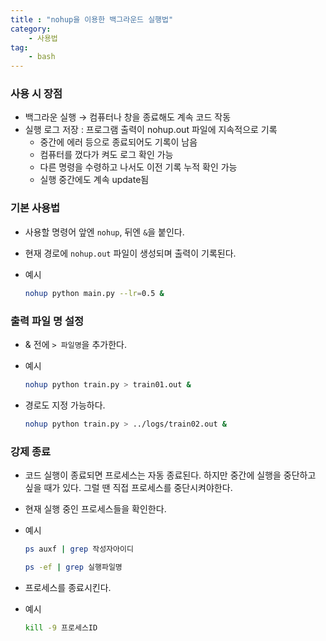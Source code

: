 ```yaml
---
title : "nohup을 이용한 백그라운드 실행법"
category:
    - 사용법
tag:
    - bash
---
```


### 사용 시 장점

- 백그라운 실행 → 컴퓨터나 창을 종료해도 계속 코드 작동
- 실행 로그 저장 : 프로그램 출력이 nohup.out 파일에 지속적으로 기록
    - 중간에 에러 등으로 종료되어도 기록이 남음
    - 컴퓨터를 껐다가 켜도 로그 확인 가능
    - 다른 명령을 수령하고 나서도 이전 기록 누적 확인 가능
    - 실행 중간에도 계속 update됨

### 기본 사용법

- 사용할 명령어 앞엔 `nohup`, 뒤엔 `&`을 붙인다.
- 현재 경로에 `nohup.out` 파일이 생성되며 출력이 기록된다.
- 예시
    
    ```bash
    nohup python main.py --lr=0.5 &
    ```
    

### 출력 파일 명 설정

- & 전에 `> 파일명`을 추가한다.
- 예시
    
    ```bash
    nohup python train.py > train01.out &
    ```
    
- 경로도 지정 가능하다.
    
    ```bash
    nohup python train.py > ../logs/train02.out &
    ```
    

### 강제 종료

- 코드 실행이 종료되면 프로세스는 자동 종료된다. 하지만 중간에 실행을 중단하고 싶을 때가 있다. 그럴 땐 직접 프로세스를 중단시켜야한다.
- 현재 실행 중인 프로세스들을 확인한다.
- 예시
    
    ```bash
    ps auxf | grep 작성자아이디
    ```
    
    ```bash
    ps -ef | grep 실행파일명
    ```
    

- 프로세스를 종료시킨다.
- 예시
    
    ```bash
    kill -9 프로세스ID
    ```